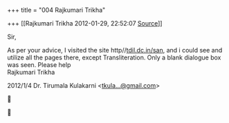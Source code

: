 +++
title = "004 Rajkumari Trikha"

+++
[[Rajkumari Trikha	2012-01-29, 22:52:07 [Source](https://groups.google.com/g/bvparishat/c/kPDB2qFfkZU)]]



Sir,

As per your advice, I visited the site http//[tdil.dc.in/san](http://tdil.dc.in/san), and i could see and utilize all the pages there, except Transliteration. Only a blank dialogue box was seen. Please help  
Rajkumari Trikha  

2012/1/4 Dr. Tirumala Kulakarni \<[tkula...@gmail.com]()\>  





